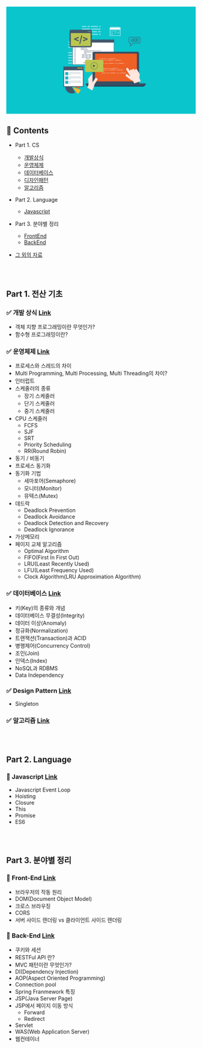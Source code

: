 ![MainIMG](./assets/images/developer.png)

## 📝 Contents

- Part 1. CS
  - [개발상식](./CS/README.md)
  - [운영체제](./OS/README.md)
  - [데이터베이스](./Database/README.md)
  - [디자인패턴](./DesignPattern/README.md)
  - [알고리즘](./Algorithm/README.md)

- Part 2. Language
  - [Javascript](./Javascript/README.md)

- Part 3. 분야별 정리
  - [FrontEnd](./FrontEnd/README.md)
  - [BackEnd](./BackEnd/README.md)

- [그 외의 자료](./Etc/README.md)

<br><br>

## Part 1. 전산 기초

### ✅ 개발 상식 [Link](./CS/README.md)
  - 객체 지향 프로그래밍이란 무엇인가?
  - 함수형 프로그래밍이란?

### ✅ 운영체제 [Link](./OS/README.md)
  - 프로세스와 스레드의 차이
  - Multi Programming, Multi Processing, Multi Threading의 차이?
  - 인터럽트
  - 스케줄러의 종류
    - 장기 스케줄러
    - 단기 스케줄러
    - 중기 스케줄러
  - CPU 스케줄러
    - FCFS
    - SJF
    - SRT
    - Priority Scheduling
    - RR(Round Robin)
  - 동기 / 비동기
  - 프로세스 동기화
  - 동기화 기법
    - 세마포어(Semaphore)
    - 모니터(Monitor)
    - 뮤텍스(Mutex)
  - 데드락
    - Deadlock Prevention
    - Deadlock Avoidance
    - Deadlock Detection and Recovery
    - Deadlock Ignorance
  - 가상메모리
  - 페이지 교체 알고리즘
    - Optimal Algorithm
    - FIFO(First In First Out)
    - LRU(Least Recently Used)
    - LFU(Least Frequency Used)
    - Clock Algorithm(LRU Approximation Algorithm)

### ✅ 데이터베이스 [Link](./Database/README.md)
  - 키(Key)의 종류와 개념
  - 데이터베이스 무결성(Integrity)
  - 데이터 이상(Anomaly)
  - 정규화(Normalization)
  - 트랜잭션(Transaction)과 ACID
  - 병행제어(Concurrency Control)
  - 조인(Join)
  - 인덱스(Index)
  - NoSQL과 RDBMS
  - Data Independency

### ✅ Design Pattern [Link](./DesignPattern/README.md)
  - Singleton

### ✅ 알고리즘 [Link](./Algorithm/README.md)

<br><br>

## Part 2. Language

### 💎 Javascript [Link](./Javascript/README.md)
  - Javascript Event Loop
  - Hoisting
  - Closure
  - This
  - Promise
  - ES6

<br><br>

## Part 3. 분야별 정리

### 🌈 Front-End [Link](./FrontEnd/README.md)
  - 브라우저의 작동 원리
  - DOM(Document Object Model)
  - 크로스 브라우징
  - CORS
  - 서버 사이드 렌더링 vs 클라이언트 사이드 렌더링

### 🌈 Back-End [Link](./BackEnd/README.md)
  - 쿠키와 세션
  - RESTFul API 란?
  - MVC 패턴이란 무엇인가?
  - DI(Dependency Injection)
  - AOP(Aspect Oriented Programming)
  - Connection pool
  - Spring Franmework 특징
  - JSP(Java Server Page)
  - JSP에서 페이지 이동 방식
    - Forward
    - Redirect
  - Servlet
  - WAS(Web Application Server)
  - 웹컨테이너